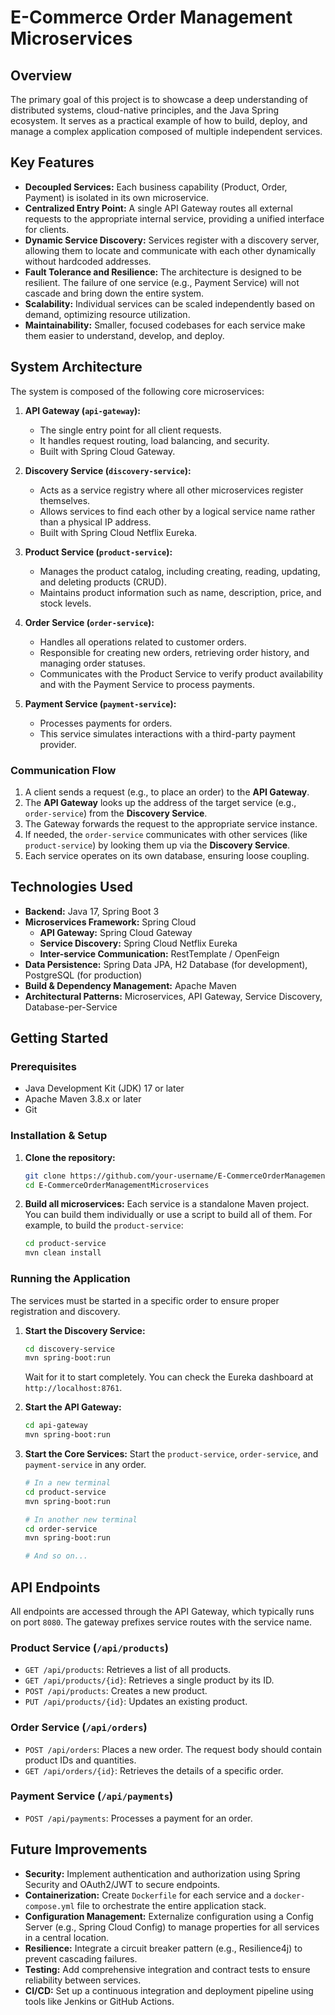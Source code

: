# E-Commerce Order Management Microservices

## Overview

The primary goal of this project is to showcase a deep understanding of distributed systems, cloud-native principles, and the Java Spring ecosystem. It serves as a practical example of how to build, deploy, and manage a complex application composed of multiple independent services.

## Key Features

*   **Decoupled Services:** Each business capability (Product, Order, Payment) is isolated in its own microservice.
*   **Centralized Entry Point:** A single API Gateway routes all external requests to the appropriate internal service, providing a unified interface for clients.
*   **Dynamic Service Discovery:** Services register with a discovery server, allowing them to locate and communicate with each other dynamically without hardcoded addresses.
*   **Fault Tolerance and Resilience:** The architecture is designed to be resilient. The failure of one service (e.g., Payment Service) will not cascade and bring down the entire system.
*   **Scalability:** Individual services can be scaled independently based on demand, optimizing resource utilization.
*   **Maintainability:** Smaller, focused codebases for each service make them easier to understand, develop, and deploy.

## System Architecture

The system is composed of the following core microservices:

1.  **API Gateway (`api-gateway`):**
    *   The single entry point for all client requests.
    *   It handles request routing, load balancing, and security.
    *   Built with Spring Cloud Gateway.

2.  **Discovery Service (`discovery-service`):**
    *   Acts as a service registry where all other microservices register themselves.
    *   Allows services to find each other by a logical service name rather than a physical IP address.
    *   Built with Spring Cloud Netflix Eureka.

3.  **Product Service (`product-service`):**
    *   Manages the product catalog, including creating, reading, updating, and deleting products (CRUD).
    *   Maintains product information such as name, description, price, and stock levels.

4.  **Order Service (`order-service`):**
    *   Handles all operations related to customer orders.
    *   Responsible for creating new orders, retrieving order history, and managing order statuses.
    *   Communicates with the Product Service to verify product availability and with the Payment Service to process payments.

5.  **Payment Service (`payment-service`):**
    *   Processes payments for orders.
    *   This service simulates interactions with a third-party payment provider.

### Communication Flow
1. A client sends a request (e.g., to place an order) to the **API Gateway**.
2. The **API Gateway** looks up the address of the target service (e.g., `order-service`) from the **Discovery Service**.
3. The Gateway forwards the request to the appropriate service instance.
4. If needed, the `order-service` communicates with other services (like `product-service`) by looking them up via the **Discovery Service**.
5. Each service operates on its own database, ensuring loose coupling.

## Technologies Used

*   **Backend:** Java 17, Spring Boot 3
*   **Microservices Framework:** Spring Cloud
    *   **API Gateway:** Spring Cloud Gateway
    *   **Service Discovery:** Spring Cloud Netflix Eureka
    *   **Inter-service Communication:** RestTemplate / OpenFeign
*   **Data Persistence:** Spring Data JPA, H2 Database (for development), PostgreSQL (for production)
*   **Build & Dependency Management:** Apache Maven
*   **Architectural Patterns:** Microservices, API Gateway, Service Discovery, Database-per-Service

## Getting Started

### Prerequisites

*   Java Development Kit (JDK) 17 or later
*   Apache Maven 3.8.x or later
*   Git

### Installation & Setup

1.  **Clone the repository:**
    ```bash
    git clone https://github.com/your-username/E-CommerceOrderManagementMicroservices.git
    cd E-CommerceOrderManagementMicroservices
    ```

2.  **Build all microservices:**
    Each service is a standalone Maven project. You can build them individually or use a script to build all of them. For example, to build the `product-service`:
    ```bash
    cd product-service
    mvn clean install
    ```

### Running the Application

The services must be started in a specific order to ensure proper registration and discovery.

1.  **Start the Discovery Service:**
    ```bash
    cd discovery-service
    mvn spring-boot:run
    ```
    Wait for it to start completely. You can check the Eureka dashboard at `http://localhost:8761`.

2.  **Start the API Gateway:**
    ```bash
    cd api-gateway
    mvn spring-boot:run
    ```

3.  **Start the Core Services:**
    Start the `product-service`, `order-service`, and `payment-service` in any order.
    ```bash
    # In a new terminal
    cd product-service
    mvn spring-boot:run

    # In another new terminal
    cd order-service
    mvn spring-boot:run

    # And so on...
    ```

## API Endpoints

All endpoints are accessed through the API Gateway, which typically runs on port `8080`. The gateway prefixes service routes with the service name.

### Product Service (`/api/products`)

*   `GET /api/products`: Retrieves a list of all products.
*   `GET /api/products/{id}`: Retrieves a single product by its ID.
*   `POST /api/products`: Creates a new product.
*   `PUT /api/products/{id}`: Updates an existing product.

### Order Service (`/api/orders`)

*   `POST /api/orders`: Places a new order. The request body should contain product IDs and quantities.
*   `GET /api/orders/{id}`: Retrieves the details of a specific order.

### Payment Service (`/api/payments`)

*   `POST /api/payments`: Processes a payment for an order.

## Future Improvements

*   **Security:** Implement authentication and authorization using Spring Security and OAuth2/JWT to secure endpoints.
*   **Containerization:** Create `Dockerfile` for each service and a `docker-compose.yml` file to orchestrate the entire application stack.
*   **Configuration Management:** Externalize configuration using a Config Server (e.g., Spring Cloud Config) to manage properties for all services in a central location.
*   **Resilience:** Integrate a circuit breaker pattern (e.g., Resilience4j) to prevent cascading failures.
*   **Testing:** Add comprehensive integration and contract tests to ensure reliability between services.
*   **CI/CD:** Set up a continuous integration and deployment pipeline using tools like Jenkins or GitHub Actions.
